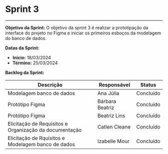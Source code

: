 # **Sprint 3**
<hr style="border: 0; height: 1px; background-color: #000000;">

**Objetivo da Sprint:**
O objetivo da sprint 3 é realizar a prototipação da interface do projeto no Figma e iniciar os primeiros esboços da modelagem do banco de dados.

**Datas da Sprint:**

- **Início:** 18/03/2024
- **Término:** 25/03/2024

**Backlog da Sprint:**

| Descrição | Responsável | Status |
|------------|-------------|-----------------------|
| Modelagem banco de dados | Ana Júlia | Concluído |
| Protótipo Figma | Bárbara Beatriz | Concluído |
| Protótipo Figma | Beatriz Lins | Concluído |
| Elicitação de Requisitos e Organização da documentação | Catlen Cleane | Concluído |
| Elicitação de Rquisitos e Modelagem banco de dados | Izabelle Mour | Concluído |

